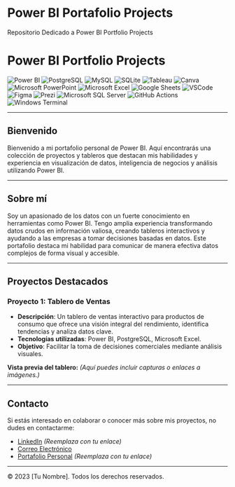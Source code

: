 # Power BI Portafolio Projects
Repositorio Dedicado a Power BI Portfolio Projects

# Power BI Portfolio Projects

![Power BI](https://img.shields.io/badge/-Power%20BI-yellow?style=for-the-badge&logo=power-bi&logoColor=black)
![PostgreSQL](https://img.shields.io/badge/-PostgreSQL-blue?style=for-the-badge&logo=postgresql&logoColor=white)
![MySQL](https://img.shields.io/badge/-MySQL-blue?style=for-the-badge&logo=mysql&logoColor=white)
![SQLite](https://img.shields.io/badge/-SQLite-003B57?style=for-the-badge&logo=sqlite&logoColor=white)
![Tableau](https://img.shields.io/badge/-Tableau-orange?style=for-the-badge&logo=tableau&logoColor=white)
![Canva](https://img.shields.io/badge/-Canva-00C4CC?style=for-the-badge&logo=canva&logoColor=white)
![Microsoft PowerPoint](https://img.shields.io/badge/-PowerPoint-orange?style=for-the-badge&logo=microsoft-powerpoint&logoColor=white)
![Microsoft Excel](https://img.shields.io/badge/-Excel-green?style=for-the-badge&logo=microsoft-excel&logoColor=white)
![Google Sheets](https://img.shields.io/badge/-Google%20Sheets-green?style=for-the-badge&logo=google-sheets&logoColor=white)
![VSCode](https://img.shields.io/badge/-VSCode-blue?style=for-the-badge&logo=visual-studio-code&logoColor=white)
![Figma](https://img.shields.io/badge/-Figma-F24E1E?style=for-the-badge&logo=figma&logoColor=white)
![Prezi](https://img.shields.io/badge/-Prezi-3181FF?style=for-the-badge&logo=prezi&logoColor=white)
![Microsoft SQL Server](https://img.shields.io/badge/-SQL%20Server-red?style=for-the-badge&logo=microsoft-sql-server&logoColor=white)
![GitHub Actions](https://img.shields.io/badge/-GitHub%20Actions-black?style=for-the-badge&logo=github-actions&logoColor=white)
![Windows Terminal](https://img.shields.io/badge/-Windows%20Terminal-blue?style=for-the-badge&logo=windows-terminal&logoColor=white)

---

## Bienvenido

Bienvenido a mi portafolio personal de Power BI. Aquí encontrarás una colección de proyectos y tableros que destacan mis habilidades y experiencia en visualización de datos, inteligencia de negocios y análisis utilizando Power BI.

---

## Sobre mí

Soy un apasionado de los datos con un fuerte conocimiento en herramientas como Power BI. Tengo amplia experiencia transformando datos crudos en información valiosa, creando tableros interactivos y ayudando a las empresas a tomar decisiones basadas en datos. Este portafolio destaca mi habilidad para comunicar de manera efectiva datos complejos de forma visual y accesible.

---

## Proyectos Destacados

### **Proyecto 1: Tablero de Ventas**
- **Descripción**: Un tablero de ventas interactivo para productos de consumo que ofrece una visión integral del rendimiento, identifica tendencias y analiza datos clave.
- **Tecnologías utilizadas**: Power BI, PostgreSQL, Microsoft Excel.
- **Objetivo**: Facilitar la toma de decisiones comerciales mediante análisis visuales.

**Vista previa del tablero:** *(Aquí puedes incluir capturas o enlaces a imágenes.)*

---

## Contacto

Si estás interesado en colaborar o conocer más sobre mis proyectos, no dudes en contactarme:

- [LinkedIn](https://www.linkedin.com) *(Reemplaza con tu enlace)*
- [Correo Electrónico](mailto:tucorreo@example.com)
- [Portafolio Personal](https://tusitio.com) *(Reemplaza con tu enlace)*

---

© 2023 [Tu Nombre]. Todos los derechos reservados.

